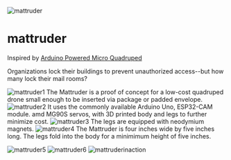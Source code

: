 ![mattruder](https://user-images.githubusercontent.com/104172903/216795004-82de2c69-a5c6-4bc6-b6b3-113384a9c8ea.gif)
# mattruder
Inspired by [Arduino Powered Micro Quadruped](https://www.instructables.com/Arduino-Powered-Micro-Quadruped/)

Organizations lock their buildings to prevent unauthorized access--but how many lock their mail rooms?

![mattruder1](https://user-images.githubusercontent.com/104172903/216794770-6c1c23e4-d6bf-4c7b-bd77-d763fd17cf5d.jpg)
The Mattruder is a proof of concept for a low-cost quadruped drone small enough to be inserted via package or padded envelope.
![mattruder2](https://user-images.githubusercontent.com/104172903/216794773-26b6108a-d58b-443b-b700-094d03b10481.jpg)
It uses the commonly available Arduino Uno, ESP32-CAM module. amd MG90S servos, with 3D printed body and legs to further minimize cost.
![mattruder3](https://user-images.githubusercontent.com/104172903/216794776-0a404575-4842-4f86-8215-b473ddac69bc.jpg)
The legs are equipped with neodymium magnets.
![mattruder4](https://user-images.githubusercontent.com/104172903/216794778-fb7e24ca-c6ce-453b-a4c0-9ee66c64b3ad.jpg)
The Mattruder is four inches wide by five inches long. The legs fold into the body for a minimimum height of five inches.

![mattruder5](https://user-images.githubusercontent.com/104172903/216794781-d2c0a87e-15fb-4c69-838b-a71954f3c6b9.jpg)
![mattruder6](https://user-images.githubusercontent.com/104172903/216794785-1b9753c2-3e20-4d1d-87dc-97112f72168d.jpg)
![mattruderinaction](https://user-images.githubusercontent.com/104172903/216795201-9b6505cc-d3ee-4432-a47e-89eb2d92f4da.gif)
